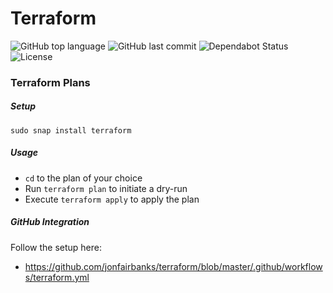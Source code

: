 # Terraform

![GitHub top language](https://img.shields.io/github/languages/top/jonfairbanks/terraform.svg)
![GitHub last commit](https://img.shields.io/github/last-commit/jonfairbanks/terraform.svg)
![Dependabot Status](https://camo.githubusercontent.com/35a144257b9aec7d472244f972d918c3926d5518/68747470733a2f2f6170692e646570656e6461626f742e636f6d2f6261646765732f7374617475733f686f73743d676974687562267265706f3d79737331342f6d757369637368617265)
![License](https://img.shields.io/github/license/jonfairbanks/terraform.svg?style=flat)

### Terraform Plans

##### Setup
`sudo snap install terraform`

##### Usage
- `cd` to the plan of your choice
- Run `terraform plan` to initiate a dry-run
- Execute `terraform apply` to apply the plan

##### GitHub Integration
Follow the setup here: 
- https://github.com/jonfairbanks/terraform/blob/master/.github/workflows/terraform.yml
